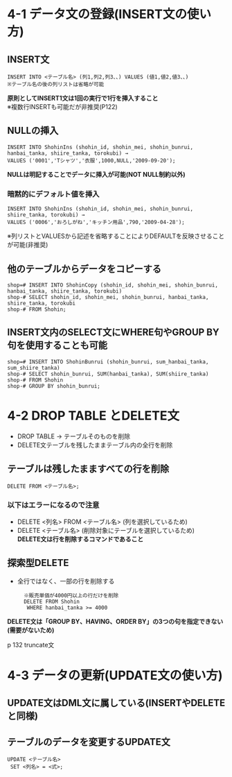 # 4-1 データ文の登録(INSERT文の使い方)

## INSERT文
    INSERT INTO <テーブル名> (列1,列2,列3、、) VALUES (値1,値2,値3、、)
    ※テーブル名の後の列リストは省略が可能

**原則としてINSERT1文は1回の実行で1行を挿入すること**  
※複数行INSERTも可能だが非推奨(P122)

## NULLの挿入
    INSERT INTO ShohinIns (shohin_id, shohin_mei, shohin_bunrui, hanbai_tanka, shiire_tanka, torokubi) → 
    VALUES ('0001','Tシャツ','衣服',1000,NULL,'2009-09-20');

**NULLは明記することでデータに挿入が可能(NOT NULL制約以外)**

### 暗黙的にデフォルト値を挿入
    INSERT INTO ShohinIns (shohin_id, shohin_mei, shohin_bunrui, shiire_tanka, torokubi) →
    VALUES ('0006','おろしがね','キッチン用品',790,'2009-04-28');

※列リストとVALUESから記述を省略することによりDEFAULTを反映させることが可能(非推奨)

## 他のテーブルからデータをコピーする
    shop=# INSERT INTO ShohinCopy (shohin_id, shohin_mei, shohin_bunrui, hanbai_tanka, shiire_tanka, torokubi)
    shop-# SELECT shohin_id, shohin_mei, shohin_bunrui, hanbai_tanka, shiire_tanka, torokubi
    shop-# FROM Shohin;

## INSERT文内のSELECT文にWHERE句やGROUP BY句を使用することも可能
    shop=# INSERT INTO ShohinBunrui (shohin_bunrui, sum_hanbai_tanka, sum_shiire_tanka)
    shop-# SELECT shohin_bunrui, SUM(hanbai_tanka), SUM(shiire_tanka)
    shop-# FROM Shohin
    shop-# GROUP BY shohin_bunrui;

# 4-2 DROP TABLE とDELETE文
- DROP TABLE → テーブルそのものを削除
- DELETE文テーブルを残したままテーブル内の全行を削除

## テーブルは残したまますべての行を削除
    DELETE FROM <テーブル名>;

### 以下はエラーになるので注意
- DELETE <列名> FROM <テーブル名> (列を選択しているため)
- DELETE <テーブル名> (削除対象にテーブルを選択しているため)  
**DELETE文は行を削除するコマンドであること**

## 探索型DELETE
- 全行ではなく、一部の行を削除する

        ※販売単価が4000円以上の行だけを削除
        DELETE FROM Shohin
         WHERE hanbai_tanka >= 4000

**DELETE文は「GROUP BY、HAVING、ORDER BY」の3つの句を指定できない(需要がないため)**

p 132 truncate文

# 4-3 データの更新(UPDATE文の使い方)
## UPDATE文はDML文に属している(INSERTやDELETEと同様)

## テーブルのデータを変更するUPDATE文
    UPDATE <テーブル名>
     SET <列名> = <式>;

